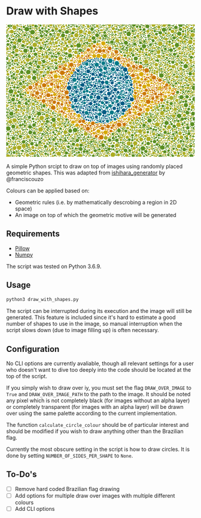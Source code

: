 # Draw with Shapes

![A Brazilian flag drawn with regular hexagons](example.png)

A simple Python srcipt to draw on top of images using randomly
placed geometric shapes. This was adapted from
[ishihara_generator](https://github.com/franciscouzo/ishihara_generator)
by @franciscouzo

Colours can be applied based on:
* Geometric rules (i.e. by mathematically descrobing a region in 2D space)
* An image on top of which the geometric motive will be generated

## Requirements
* [Pillow](https://pillow.readthedocs.io/en/stable/installation.html)
* [Numpy](https://numpy.org/install/)

The script was tested on Python 3.6.9.

## Usage
```bash
python3 draw_with_shapes.py
```

The script can be interrupted during its execution and the image will still be generated. This feature is included since it's hard to estimate a good number of shapes to use in the image, so manual interruption when the script slows down (due to image filling up) is often necessary.

## Configuration
No CLI options are currently avaliable, though all relevant
settings for a user who doesn't want to dive too deeply into the
code should be located at the top of the script.

If you simply wish to draw over iy, you must set the flag
`DRAW_OVER_IMAGE` to `True` and `DRAW_OVER_IMAGE_PATH` to the
path to the image. It should be noted any pixel which is not
completely black (for images without an alpha layer) or
completely transparent (for images with an alpha layer) will be
drawn over using the same palette according to the current
implementation.

The function `calculate_circle_colour` should be of particular
interest and should be modified if you wish to draw anything
other than the Brazilian flag.

Currently the most obscure setting in the script is how to draw circles. It is done by setting `NUMBER_OF_SIDES_PER_SHAPE` to `None`.

## To-Do's
- [ ] Remove hard coded Brazilian flag drawing
- [ ] Add options for multiple draw over images with multiple different colours
- [ ] Add CLI options
